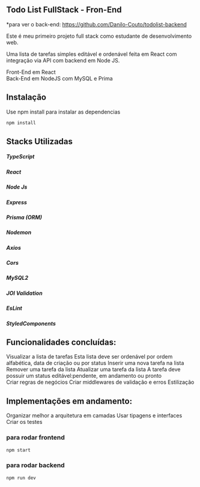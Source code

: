 ## Todo List FullStack - Fron-End
*para ver o back-end: https://github.com/Danilo-Couto/todolist-backend

Este é meu primeiro projeto full stack como estudante de desenvolvimento web.

Uma lista de tarefas simples editável e ordenável feita em React com integração via API com backend em Node JS.

Front-End em React  
Back-End em NodeJS com MySQL e Prima

## Instalação

Use npm install para instalar as dependencias

```bash
npm install
```

## Stacks Utilizadas

##### TypeScript
##### React
##### Node Js
##### Express
##### Prisma (ORM)
##### Nodemon
##### Axios
##### Cors
##### MySQL2
##### JOI Validation
#####  EsLint
##### StyledComponents

## Funcionalidades concluídas:

Visualizar a lista de tarefas 
Esta lista deve ser ordenável por ordem alfabética, data de criação ou por status 
Inserir uma nova tarefa na lista 
Remover uma tarefa da lista 
Atualizar uma tarefa da lista 
A tarefa deve possuir um status editável:pendente, em andamento ou pronto  
Criar regras de negócios
Criar middlewares de validação e erros
Estilização

## Implementações em andamento:

Organizar melhor a arquitetura em camadas
Usar tipagens e interfaces
Criar os testes

### para rodar frontend

```bash
npm start
```
### para rodar backend

```bash
npm run dev
```
